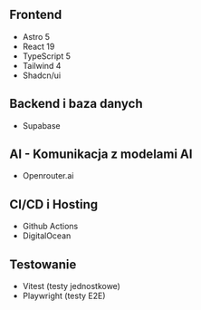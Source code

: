 ## Frontend

- Astro 5
- React 19
- TypeScript 5
- Tailwind 4
- Shadcn/ui

## Backend i baza danych

- Supabase

## AI - Komunikacja z modelami AI

- Openrouter.ai

## CI/CD i Hosting

- Github Actions
- DigitalOcean

## Testowanie

- Vitest (testy jednostkowe)
- Playwright (testy E2E)
